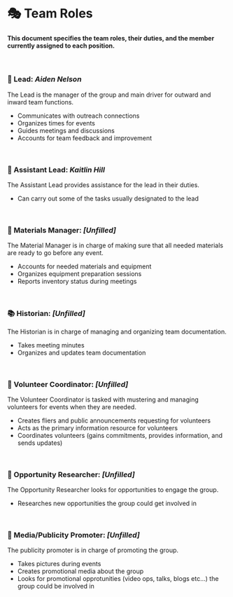 # :performing_arts:  Team Roles
#### This document specifies the team roles, their duties, and the member currently assigned to each position.
<br/>

### :tulip:  Lead: *Aiden Nelson*
The Lead is the manager of the group and main driver for outward and inward team functions.
* Communicates with outreach connections
* Organizes times for events
* Guides meetings and discussions
* Accounts for team feedback and improvement
<br/>

### :sunflower:  Assistant Lead: *Kaitlin Hill*
The Assistant Lead provides assistance for the lead in their duties.
* Can carry out some of the tasks usually designated to the lead
<br/>

### :green_apple:  Materials Manager: *[Unfilled]*
The Material Manager is in charge of making sure that all needed materials are ready to go before any event.
* Accounts for needed materials and equipment
* Organizes equipment preparation sessions
* Reports inventory status during meetings
<br/>

### :books:  Historian: *[Unfilled]*
The Historian is in charge of managing and organizing team documentation.
* Takes meeting minutes
* Organizes and updates team documentation
<br/>

### :clap:  Volunteer Coordinator: *[Unfilled]*
The Volunteer Coordinator is tasked with mustering and managing volunteers for events when they are needed.
* Creates fliers and public announcements requesting for volunteers
* Acts as the primary information resource for volunteers
* Coordinates volunteers (gains commitments, provides information, and sends updates)
<br/>

### :cookie:  Opportunity Researcher: *[Unfilled]*
The Opportunity Researcher looks for opportunities to engage the group.
* Researches new opportunities the group could get involved in
<br/>

### :tada:  Media/Publicity Promoter: *[Unfilled]*
The publicity promoter is in charge of promoting the group.
* Takes pictures during events
* Creates promotional media about the group
* Looks for promotional opprotunities (video ops, talks, blogs etc...) the group could be involved in
